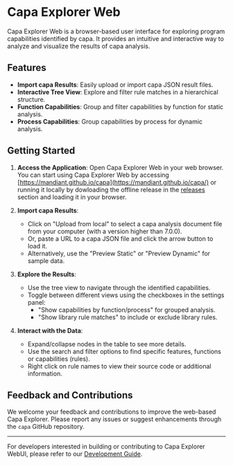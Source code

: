 # Capa Explorer Web

Capa Explorer Web is a browser-based user interface for exploring program capabilities identified by capa. It provides an intuitive and interactive way to analyze and visualize the results of capa analysis.

## Features

-   **Import capa Results**: Easily upload or import capa JSON result files.
-   **Interactive Tree View**: Explore and filter rule matches in a hierarchical structure.
-   **Function Capabilities**: Group and filter capabilities by function for static analysis.
-   **Process Capabilities**: Group capabilities by process for dynamic analysis.

## Getting Started

1. **Access the Application**: Open Capa Explorer Web in your web browser.
   You can start using Capa Explorer Web by accessing [https://mandiant.github.io/capa](https://mandiant.github.io/capa/) or running it locally by dowloading the offline release in the [releases](https://github.com/mandiant/capa/releases) section and loading it in your browser.

2. **Import capa Results**:

    - Click on "Upload from local" to select a capa analysis document file from your computer (with a version higher than 7.0.0).
    - Or, paste a URL to a capa JSON file and click the arrow button to load it.
    - Alternatively, use the "Preview Static" or "Preview Dynamic" for sample data.

3. **Explore the Results**:

    - Use the tree view to navigate through the identified capabilities.
    - Toggle between different views using the checkboxes in the settings panel:
        - "Show capabilities by function/process" for grouped analysis.
        - "Show library rule matches" to include or exclude library rules.

4. **Interact with the Data**:
    - Expand/collapse nodes in the table to see more details.
    - Use the search and filter options to find specific features, functions or capabilities (rules).
    - Right click on rule names to view their source code or additional information.

## Feedback and Contributions

We welcome your feedback and contributions to improve the web-based Capa Explorer. Please report any issues or suggest enhancements through the `capa` GitHub repository.

---

For developers interested in building or contributing to Capa Explorer WebUI, please refer to our [Development Guide](DEVELOPMENT.md).

